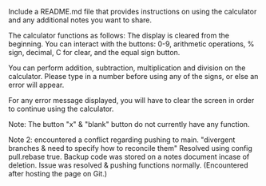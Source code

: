 Include a README.md file that provides instructions on using the calculator and any additional notes you want to share.

The calculator functions as follows:
The display is cleared from the beginning.
You can interact with the buttons:
0-9, arithmetic operations, % sign, decimal, C for clear, and the equal sign button.

You can perform addition, subtraction, multiplication and division on the calculator. Please type in a number before using any of the signs, or else an error will appear. 

For any error message displayed, you will have to clear the screen in order to continue using the calculator.


Note: The button "x" & "blank" button do not currently have any function. 

Note 2: encountered a conflict regarding pushing to main. "divergent branches & need to specify how to reconcile them" 
Resolved using config pull.rebase true. 
Backup code was stored on a notes document incase of deletion. 
Issue was resolved & pushing functions normally. (Encountered after hosting the page on Git.)